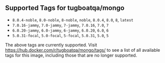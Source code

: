 ## Supported Tags for tugboatqa/mongo

* `8.0.4-noble`, `8.0-noble`, `8-noble`, `noble`, `8.0.4`, `8.0`, `8`, `latest`
* `7.0.16-jammy`, `7.0-jammy`, `7-jammy`, `7.0.16`, `7.0`, `7`
* `6.0.20-jammy`, `6.0-jammy`, `6-jammy`, `6.0.20`, `6.0`, `6`
* `5.0.31-focal`, `5.0-focal`, `5-focal`, `5.0.31`, `5.0`, `5`

The above tags are currently supported. Visit https://hub.docker.com/r/tugboatqa/mongo/tags/ to see a list of all available tags for this image, including those that are no longer supported.
